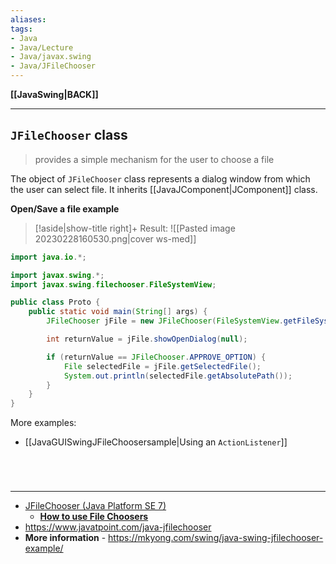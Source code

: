 ```yaml
---
aliases:
tags:
- Java
- Java/Lecture
- Java/javax.swing
- Java/JFileChooser
---
```

**[[JavaSwing|BACK]]**

---
## `JFileChooser` class
> provides a simple mechanism for the user to choose a file

The object of `JFileChooser` class represents a dialog window from which the user can select file. It inherits [[JavaJComponent|JComponent]] class.

**Open/Save a file example**
>[!aside|show-title right]+ Result:
> ![[Pasted image 20230228160530.png|cover ws-med]]

```java
import java.io.*;

import javax.swing.*;
import javax.swing.filechooser.FileSystemView;

public class Proto {
    public static void main(String[] args) {
        JFileChooser jFile = new JFileChooser(FileSystemView.getFileSystemView().getHomeDirectory());

        int returnValue = jFile.showOpenDialog(null);

        if (returnValue == JFileChooser.APPROVE_OPTION) {
            File selectedFile = jFile.getSelectedFile();
            System.out.println(selectedFile.getAbsolutePath());
        }
    }
}
```

More examples:
- [[JavaGUISwingJFileChoosersample|Using an `ActionListener`]]

<br>

# 
---
- [JFileChooser (Java Platform SE 7)](https://docs.oracle.com/javase/7/docs/api/javax/swing/JFileChooser.html)
	- **[How to use File Choosers](https://docs.oracle.com/javase/tutorial/uiswing/components/filechooser.html)**
- https://www.javatpoint.com/java-jfilechooser
- **More information** - https://mkyong.com/swing/java-swing-jfilechooser-example/